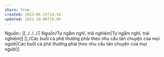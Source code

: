 ```yaml
---
share: true
created: 2023-06-25T14:34
updated: 2023-10-06T16:09
---
```

Nguồn:: [[../../../Ξ Nguồn/Tự ngẫm nghĩ, trải nghiệm|Tự ngẫm nghĩ, trải nghiệm]]
[[./Các buổi cà phê thường phải theo nhu cầu tán chuyện của mọi người|Các buổi cà phê thường phải theo nhu cầu tán chuyện của mọi người]] 
